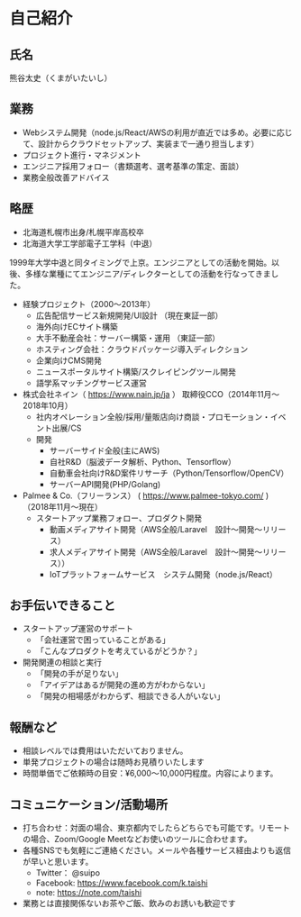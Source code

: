 # 自己紹介

## 氏名

熊谷太史（くまがいたいし）

## 業務

- Webシステム開発（node.js/React/AWSの利用が直近では多め。必要に応じて、設計からクラウドセットアップ、実装まで一通り担当します）
- プロジェクト進行・マネジメント
- エンジニア採用フォロー（書類選考、選考基準の策定、面談）
- 業務全般改善アドバイス

## 略歴
- 北海道札幌市出身/札幌平岸高校卒
- 北海道大学工学部電子工学科（中退）

1999年大学中退と同タイミングで上京。エンジニアとしての活動を開始。以後、多様な業種にてエンジニア/ディレクターとしての活動を行なってきました。

- 経験プロジェクト（2000〜2013年）
  - 広告配信サービス新規開発/UI設計 （現在東証一部）
  - 海外向けECサイト構築
  - 大手不動産会社：サーバー構築・運用 （東証一部）
  - ホスティング会社：クラウドパッケージ導入ディレクション
  - 企業向けCMS開発
  - ニュースポータルサイト構築/スクレイピングツール開発
  - 語学系マッチングサービス運営
- 株式会社ネイン（ https://www.nain.jp/ja ） 取締役CCO（2014年11月〜2018年10月）
  - 社内オペレーション全般/採用/量販店向け商談・プロモーション・イベント出展/CS
  - 開発
    - サーバーサイド全般(主にAWS)
    - 自社R&D（脳波データ解析、Python、Tensorflow）
    - 自動車会社向けR&D案件リサーチ（Python/Tensorflow/OpenCV）
    - サーバーAPI開発(PHP/Golang)
- Palmee & Co.（フリーランス） ( https://www.palmee-tokyo.com/ ) （2018年11月〜現在）
  - スタートアップ業務フォロー、プロダクト開発
    -  動画メディアサイト開発（AWS全般/Laravel　設計〜開発〜リリース）
    -  求人メディアサイト開発（AWS全般/Laravel　設計〜開発〜リリース））
    -  IoTプラットフォームサービス　システム開発（node.js/React）

## お手伝いできること

- スタートアップ運営のサポート
  - 「会社運営で困っていることがある」
  - 「こんなプロダクトを考えているがどうか？」
- 開発関連の相談と実行
  - 「開発の手が足りない」  
  - 「アイデアはあるが開発の進め方がわからない」
  - 「開発の相場感がわからず、相談できる人がいない」

## 報酬など

- 相談レベルでは費用はいただいておりません。
- 単発プロジェクトの場合は随時お見積りいたします
- 時間単価でご依頼時の目安：¥6,000〜10,000円程度。内容によります。

## コミュニケーション/活動場所

- 打ち合わせ：対面の場合、東京都内でしたらどちらでも可能です。リモートの場合、Zoom/Google Meetなどお使いのツールに合わせます。
- 各種SNSでも気軽にご連絡ください。メールや各種サービス経由よりも返信が早いと思います。
  - Twitter： @suipo
  - Facebook: https://www.facebook.com/k.taishi
  - note: https://note.com/taishi
- 業務とは直接関係ないお茶やご飯、飲みのお誘いも歓迎です
